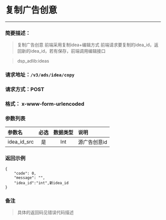 
# 复制广告创意
---
### 简要描述：
> 复制广告创意
> 前端采用复制idea+编辑方式
> 前端请求要复制的idea_id，返回新的idea_id，若有保存，前端调用编辑接口

> dsp_adlib:ideas

### 请求地址：```/v3/ads/idea/copy```

### 请求方式：POST

### 格式： x-www-form-urlencoded

### 参数列表

|参数名 | 必选 | 数据类型 | 说明|
|:---   | :--: | :------: | :---|
idea_id_src|是|Int|源广告创意id

### 返回示例
```
{
    "code": 0,
    "message": "",
    "idea_id":"int",新idea_id
}
```
### 备注
>具体的返回码见错误代码描述